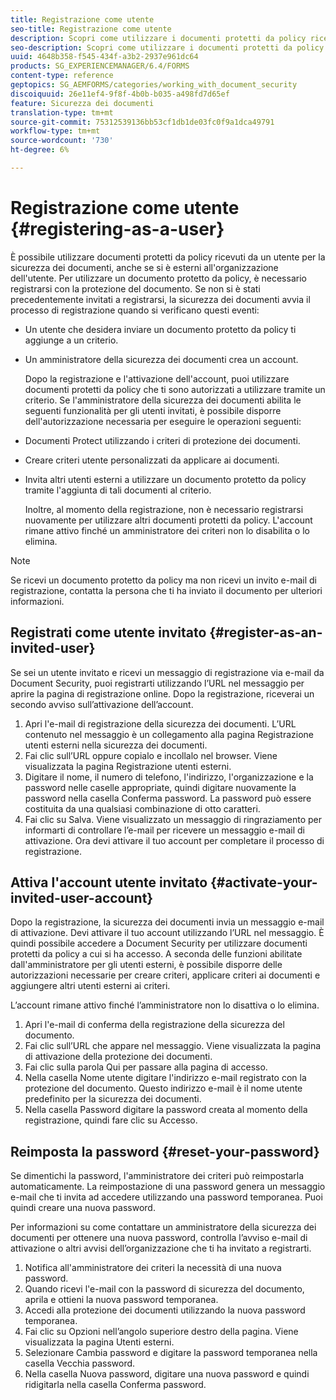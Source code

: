 ```yaml
---
title: Registrazione come utente
seo-title: Registrazione come utente
description: Scopri come utilizzare i documenti protetti da policy ricevuti da un utente per la sicurezza dei documenti, anche se si è esterni all’organizzazione dell’utente.
seo-description: Scopri come utilizzare i documenti protetti da policy ricevuti da un utente per la sicurezza dei documenti, anche se si è esterni all’organizzazione dell’utente.
uuid: 4648b358-f545-434f-a3b2-2937e961dc64
products: SG_EXPERIENCEMANAGER/6.4/FORMS
content-type: reference
geptopics: SG_AEMFORMS/categories/working_with_document_security
discoiquuid: 26e11ef4-9f8f-4b0b-b035-a498fd7d65ef
feature: Sicurezza dei documenti
translation-type: tm+mt
source-git-commit: 75312539136bb53cf1db1de03fc0f9a1dca49791
workflow-type: tm+mt
source-wordcount: '730'
ht-degree: 6%

---
```



# Registrazione come utente {#registering-as-a-user}

È possibile utilizzare documenti protetti da policy ricevuti da un utente per la sicurezza dei documenti, anche se si è esterni all&#39;organizzazione dell&#39;utente. Per utilizzare un documento protetto da policy, è necessario registrarsi con la protezione del documento. Se non si è stati precedentemente invitati a registrarsi, la sicurezza dei documenti avvia il processo di registrazione quando si verificano questi eventi:

* Un utente che desidera inviare un documento protetto da policy ti aggiunge a un criterio.
* Un amministratore della sicurezza dei documenti crea un account.

   Dopo la registrazione e l&#39;attivazione dell&#39;account, puoi utilizzare documenti protetti da policy che ti sono autorizzati a utilizzare tramite un criterio. Se l&#39;amministratore della sicurezza dei documenti abilita le seguenti funzionalità per gli utenti invitati, è possibile disporre dell&#39;autorizzazione necessaria per eseguire le operazioni seguenti:

* Documenti Protect utilizzando i criteri di protezione dei documenti.
* Creare criteri utente personalizzati da applicare ai documenti.
* Invita altri utenti esterni a utilizzare un documento protetto da policy tramite l&#39;aggiunta di tali documenti al criterio.

   Inoltre, al momento della registrazione, non è necessario registrarsi nuovamente per utilizzare altri documenti protetti da policy. L&#39;account rimane attivo finché un amministratore dei criteri non lo disabilita o lo elimina.

>[!NOTE]
>
>Se ricevi un documento protetto da policy ma non ricevi un invito e-mail di registrazione, contatta la persona che ti ha inviato il documento per ulteriori informazioni.

## Registrati come utente invitato {#register-as-an-invited-user}

Se sei un utente invitato e ricevi un messaggio di registrazione via e-mail da Document Security, puoi registrarti utilizzando l’URL nel messaggio per aprire la pagina di registrazione online. Dopo la registrazione, riceverai un secondo avviso sull’attivazione dell’account.

1. Apri l&#39;e-mail di registrazione della sicurezza dei documenti. L’URL contenuto nel messaggio è un collegamento alla pagina Registrazione utenti esterni nella sicurezza dei documenti.
1. Fai clic sull’URL oppure copialo e incollalo nel browser. Viene visualizzata la pagina Registrazione utenti esterni.
1. Digitare il nome, il numero di telefono, l&#39;indirizzo, l&#39;organizzazione e la password nelle caselle appropriate, quindi digitare nuovamente la password nella casella Conferma password. La password può essere costituita da una qualsiasi combinazione di otto caratteri.
1. Fai clic su Salva. Viene visualizzato un messaggio di ringraziamento per informarti di controllare l’e-mail per ricevere un messaggio e-mail di attivazione. Ora devi attivare il tuo account per completare il processo di registrazione.

## Attiva l&#39;account utente invitato {#activate-your-invited-user-account}

Dopo la registrazione, la sicurezza dei documenti invia un messaggio e-mail di attivazione. Devi attivare il tuo account utilizzando l’URL nel messaggio. È quindi possibile accedere a Document Security per utilizzare documenti protetti da policy a cui si ha accesso. A seconda delle funzioni abilitate dall&#39;amministratore per gli utenti esterni, è possibile disporre delle autorizzazioni necessarie per creare criteri, applicare criteri ai documenti e aggiungere altri utenti esterni ai criteri.

L’account rimane attivo finché l’amministratore non lo disattiva o lo elimina.

1. Apri l&#39;e-mail di conferma della registrazione della sicurezza del documento.
1. Fai clic sull’URL che appare nel messaggio. Viene visualizzata la pagina di attivazione della protezione dei documenti.
1. Fai clic sulla parola Qui per passare alla pagina di accesso.
1. Nella casella Nome utente digitare l&#39;indirizzo e-mail registrato con la protezione del documento. Questo indirizzo e-mail è il nome utente predefinito per la sicurezza dei documenti.
1. Nella casella Password digitare la password creata al momento della registrazione, quindi fare clic su Accesso.

## Reimposta la password {#reset-your-password}

Se dimentichi la password, l&#39;amministratore dei criteri può reimpostarla automaticamente. La reimpostazione di una password genera un messaggio e-mail che ti invita ad accedere utilizzando una password temporanea. Puoi quindi creare una nuova password.

Per informazioni su come contattare un amministratore della sicurezza dei documenti per ottenere una nuova password, controlla l’avviso e-mail di attivazione o altri avvisi dell’organizzazione che ti ha invitato a registrarti.

1. Notifica all&#39;amministratore dei criteri la necessità di una nuova password.
1. Quando ricevi l&#39;e-mail con la password di sicurezza del documento, aprila e ottieni la nuova password temporanea.
1. Accedi alla protezione dei documenti utilizzando la nuova password temporanea.
1. Fai clic su Opzioni nell’angolo superiore destro della pagina. Viene visualizzata la pagina Utenti esterni.
1. Selezionare Cambia password e digitare la password temporanea nella casella Vecchia password.
1. Nella casella Nuova password, digitare una nuova password e quindi ridigitarla nella casella Conferma password.

